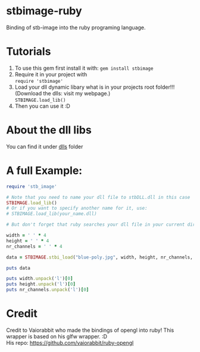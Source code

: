 # stbimage-ruby
Binding of stb-image into the ruby programing language.

# Tutorials

1. To use this gem first install it with:
`gem install stbimage`
2. Require it in your project with\
`require 'stbimage'`
3. Load your dll dynamic libary what is in your projects root folder!!! (Download the dlls: visit my webpage.)\
`STBIMAGE.load_lib()`
4. Then you can use it :D

# About the dll libs

You can find it under [dlls](dlls) folder

# A full Example:

```ruby
require 'stb_image'

# Note that you need to name your dll file to stbDLL.dll in this case
STBIMAGE.load_lib() 
# Or if you want to specify another name for it, use: 
# STBIMAGE.load_lib(your_name.dll)

# But don't forget that ruby searches your dll file in your current directory!

width = ' ' * 4
height = ' ' * 4
nr_channels = ' ' * 4

data = STBIMAGE.stbi_load("blue-poly.jpg", width, height, nr_channels, 0)

puts data

puts width.unpack('l')[0]
puts height.unpack('l')[0]
puts nr_channels.unpack('l')[0]
```

# Credit

Credit to Vaiorabbit who made the bindings of opengl into ruby! This wrapper is based on his glfw wrapper. :D \
His repo: https://github.com/vaiorabbit/ruby-opengl
